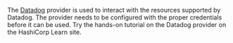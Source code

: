 The [Datadog](https://www.datadoghq.com) provider is used to interact with the resources supported by Datadog. The provider needs to be configured with the proper credentials before it can be used. Try the hands-on tutorial on the Datadog provider on the HashiCorp Learn site.